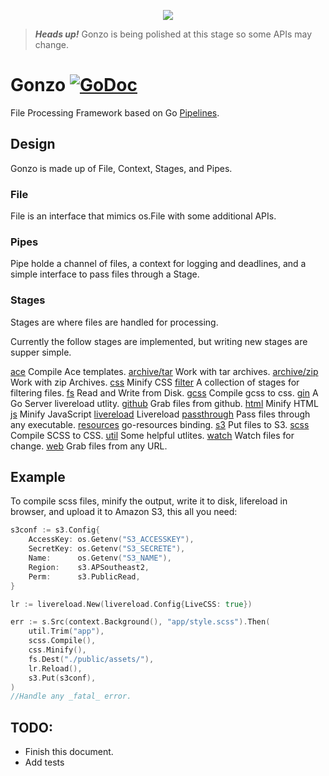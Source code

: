 <p align="center">
<img  src="docs/gonzo.png">
</p>

> _**Heads up!**_ Gonzo is being polished at this stage so some APIs may change.

# Gonzo [![GoDoc](https://img.shields.io/badge/godoc-reference-blue.svg?style=flat-square)](https://godoc.org/github.com/omeid/gonzo)
File Processing Framework based on Go [Pipelines](http://blog.golang.org/pipelines).

## Design

Gonzo is made up of File, Context, Stages, and Pipes.


### File
File is an interface that mimics os.File with some additional APIs.



### Pipes
Pipe holde a channel of files, a context for logging and deadlines, and a simple interface to pass files through a Stage.

### Stages
Stages are where files are handled for processing.

Currently the follow stages are implemented, but writing new stages are supper simple.

[ace](https://github.com/go-gonzo/ace) Compile Ace templates.
[archive/tar](https://github.com/go-gonzo/archive/tar) Work with tar archives.
[archive/zip](https://github.com/go-gonzo/archive/zip) Work with zip Archives.
[css](https://github.com/go-gonzo/js) Minify CSS
[filter](https://github.com/go-gonzo/filter) A collection of stages for filtering files.
[fs](https://github.com/go-gonzo/fs) Read and Write from Disk.
[gcss](https://github.com/go-gonzo/gcss) Compile gcss to css.
[gin](https://github.com/go-gonzo/gin) A Go Server livereload utlity.
[github](https://github.com/go-gonzo/github) Grab files from github.
[html](https://github.com/go-gonzo/html) Minify HTML
[js](https://github.com/go-gonzo/js) Minify JavaScript
[livereload](https://github.com/go-gonzo/livereload) Livereload
[passthrough](https://github.com/go-gonzo/passthrough) Pass files through any executable.
[resources](https://github.com/go-gonzo/resources) go-resources binding.
[s3](https://github.com/go-gonzo/s3) Put files to S3.
[scss](https://github.com/go-gonzo/scss) Compile SCSS to CSS.
[util](https://github.com/go-gonzo/util) Some helpful utlites.
[watch](https://github.com/go-gonzo/watch) Watch files for change.
[web](https://github.com/go-gonzo/web) Grab files from any URL.
## Example

To compile scss files, minify the output, write it to disk, lifereload in browser, and upload it to Amazon S3, this all you need:

```go
s3conf := s3.Config{
	AccessKey: os.Getenv("S3_ACCESSKEY"),
	SecretKey: os.Getenv("S3_SECRETE"),
	Name:      os.Getenv("S3_NAME"),
	Region:    s3.APSoutheast2,
	Perm:      s3.PublicRead,
}

lr := livereload.New(livereload.Config{LiveCSS: true})

err := s.Src(context.Background(), "app/style.scss").Then(
	util.Trim("app"),
	scss.Compile(),
	css.Minify(),
	fs.Dest("./public/assets/"),
	lr.Reload(),
	s3.Put(s3conf),
)
//Handle any _fatal_ error.
```

## TODO:
- Finish this document.
- Add tests
